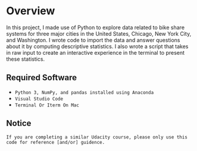 # Overview

In this project, I made use of Python to explore data related to bike share systems for three major cities in the United States, Chicago, New York City, and Washington. I wrote code to import the data and answer questions about it by computing descriptive statistics. I also wrote a script that takes in raw input to create an interactive experience in the terminal to present these statistics.

## Required Software

* `Python 3, NumPy, and pandas installed using Anaconda`
* `Visual Studio Code`
* `Terminal Or Iterm On Mac`

## Notice

`If you are completing a similar Udacity course, please only use this code for reference [and/or] guidence.`
